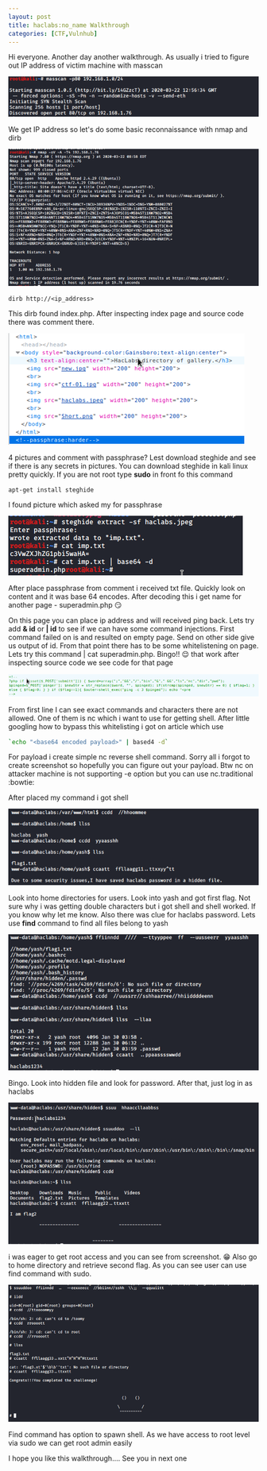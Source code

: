 ```yaml
---
layout: post
title: haclabs:no_name Walkthrough
categories: [CTF,Vulnhub]
---
```


Hi everyone. Another day another walkthrough. As usually i tried to figure out IP address of victim machine with masscan

![](/images/vuln_hl/masscan.png)

We get IP address so let's do some basic reconnaissance with nmap and dirb

![](/images/vuln_hl/nmap_full.png)

```
dirb http://<ip_address>
```

This dirb found index.php. After inspecting index page and source code there was comment there. 

![](/images/vuln_hl/comment.png)

4 pictures and comment with passphrase? Lest download steghide and see if there is any secrets in pictures. You can download steghide in kali linux pretty quickly. If you are not root type **sudo** in front fo this command

```
apt-get install steghide
```

I found picture which asked my for passphrase

![](/images/vuln_hl/stego.png)

After place passphrase from comment i received txt file. Quickly look on content and it was base 64 encodes. After decoding this i get name for another page - superadmin.php :smirk:

On this page you can place ip address and will received ping back. Lets try add **& id** or **\| id** to see if we can have some command injections. First command failed on is and resulted on empty page. Send on other side give us output of id. From that point there has to be some whitelistening on page. Lets try this command \| cat superadmin.php. Bingo!! :relieved: that work after inspecting source code we see code for that page

![](/images/vuln_hl/injection_comment.png)

From first line I can see exact commands and characters there are not allowed. One of them is nc which i want to use for getting shell. After little googling how to bypass this whitelisting i got on article which use 

```bash
`echo "<base64 encoded payload>" | based4 -d`
```

For payload i create simple nc reverse shell command. Sorry all i forgot to create screenshot so hopefully you can figure out your payload. Btw nc on attacker machine is not supporting -e option but you can use nc.traditional :bowtie:

After placed my command i got shell 

![](/images/vuln_hl/flag1.png)

Look into home directories for users. Look into yash and got first flag. Not sure why i was getting double characters but i got shell and shell worked. If you know why let me know. Also there was clue for haclabs password. Lets use **find** command to find all files belong to yash

![](/images/vuln_hl/haclabs_pass.png)

Bingo. Look into hidden file and look for password. After that, just log in as haclabs

![](/images/vuln_hl/haclabs_user.png) 

i was eager to get root access and you can see from screenshot. :grin: Also go to home directory and retrieve second flag. As you can see user can use find command with sudo. 

![](/images/vuln_hl/root.png)

Find command has option to spawn shell. As we have access to root level via sudo we can get root admin easily

I hope you like this walkthrough.... See you in next one 




